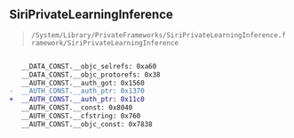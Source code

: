 ## SiriPrivateLearningInference

> `/System/Library/PrivateFrameworks/SiriPrivateLearningInference.framework/SiriPrivateLearningInference`

```diff

   __DATA_CONST.__objc_selrefs: 0xa60
   __DATA_CONST.__objc_protorefs: 0x38
   __AUTH_CONST.__auth_got: 0x1560
-  __AUTH_CONST.__auth_ptr: 0x1370
+  __AUTH_CONST.__auth_ptr: 0x11c0
   __AUTH_CONST.__const: 0x8040
   __AUTH_CONST.__cfstring: 0x760
   __AUTH_CONST.__objc_const: 0x7838

```
